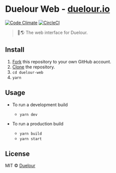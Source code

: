 # Duelour Web - [duelour.io](https://duelour.io/)

[![Code Climate](https://codeclimate.com/github/duelour/duelour-web.png)](https://codeclimate.com/github/duelour/duelour-web)
[![CircleCI](https://circleci.com/gh/duelour/duelour-web/tree/master.svg?style=shield)](https://circleci.com/gh/duelour/duelour-web/tree/master)

> 👊🌎 The web interface for Duelour.

## Install

1. [Fork](https://help.github.com/articles/fork-a-repo/) this repository to your own GitHub account.
2. [Clone](https://help.github.com/articles/cloning-a-repository/) the repository.
3. `cd duelour-web`
4. `yarn`

## Usage

- To run a development build
  - `yarn dev`

- To run a production build
  - `yarn build`
  - `yarn start`

## License

MIT © [Duelour](https://duelour.io)
